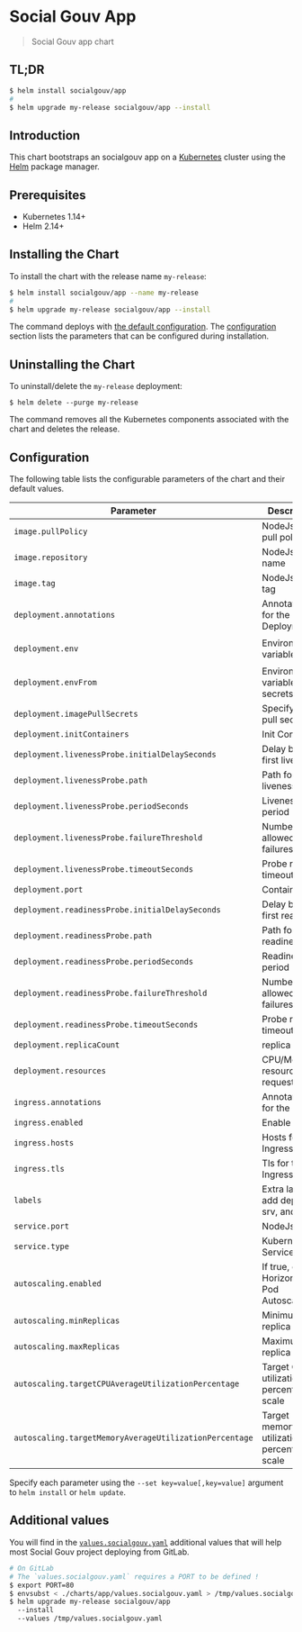 # Social Gouv App

> Social Gouv app chart

## TL;DR

```sh
$ helm install socialgouv/app
#
$ helm upgrade my-release socialgouv/app --install
```

## Introduction

This chart bootstraps an socialgouv app on a [Kubernetes](http://kubernetes.io) cluster using the [Helm](https://helm.sh) package manager.

## Prerequisites

- Kubernetes 1.14+
- Helm 2.14+

## Installing the Chart

To install the chart with the release name `my-release`:

```sh
$ helm install socialgouv/app --name my-release
#
$ helm upgrade my-release socialgouv/app --install
```

The command deploys with [the default configuration](./values.yaml). The [configuration](#configuration) section lists the parameters that can be configured during installation.

## Uninstalling the Chart

To uninstall/delete the `my-release` deployment:

```console
$ helm delete --purge my-release
```

The command removes all the Kubernetes components associated with the chart and deletes the release.

## Configuration

The following table lists the configurable parameters of the chart and their default values.

| Parameter                                              | Description                                   | Default                               |
| ------------------------------------------------------ | --------------------------------------------- | ------------------------------------- |
| `image.pullPolicy`                                     | NodeJs Image pull policy                      | `IfNotPresent`                        |
| `image.repository`                                     | NodeJs Image name                             | `node`                                |
| `image.tag`                                            | NodeJs Image tag                              | `lts-alpine`                          |
| `deployment.annotations`                               | Annotations for the Deployment                | `{}`                                  |
| `deployment.env`                                       | Environment variables                         | `[{PORT: 80, NODE_ENV: "production"}` |
| `deployment.envFrom`                                   | Environment variables from secrets            | `null`                                |
| `deployment.imagePullSecrets`                          | Specify Image pull secrets                    | `[]`                                  |
| `deployment.initContainers`                            | Init Containers                               | `[]`                                  |
| `deployment.livenessProbe.initialDelaySeconds`         | Delay before first liveness                   | `5`                                   |
| `deployment.livenessProbe.path`                        | Path for the liveness                         | `/`                                   |
| `deployment.livenessProbe.periodSeconds`               | Liveness period                               | `10`                                  |
| `deployment.livenessProbe.failureThreshold`            | Number of allowed failures                    | `10`                                  |
| `deployment.livenessProbe.timeoutSeconds`              | Probe request timeout                         | `10`                                  |
| `deployment.port`                                      | Container port                                | `80`                                  |
| `deployment.readinessProbe.initialDelaySeconds`        | Delay before first readiness                  | `5`                                   |
| `deployment.readinessProbe.path`                       | Path for the readiness                        | `/`                                   |
| `deployment.readinessProbe.periodSeconds`              | Readiness period                              | `10`                                  |
| `deployment.readinessProbe.failureThreshold`           | Number of allowed failures                    | `10`                                  |
| `deployment.readinessProbe.timeoutSeconds`             | Probe request timeout                         | `10`                                  |
| `deployment.replicaCount`                              | replica count                                 | `1`                                   |
| `deployment.resources`                                 | CPU/Memory resource requests/limits           | Memory: `16-32Mi`, CPU: `5-50m`       |
| `ingress.annotations`                                  | Annotations for the Ingress                   | `{}`                                  |
| `ingress.enabled`                                      | Enable ingress                                | `false`                               |
| `ingress.hosts`                                        | Hosts for the Ingress                         | `[]`                                  |
| `ingress.tls`                                          | Tls for the Ingress                           | `[]`                                  |
| `labels`                                               | Extra label to add deploy, srv, and ing       | `{}`                                  |
| `service.port`                                         | NodeJs port                                   | `ClusterIP`                           |
| `service.type`                                         | Kubernetes Service type                       | `ClusterIP`                           |
| `autoscaling.enabled`                                  | If true, creates Horizontal Pod Autoscaler    | `false`                               |
| `autoscaling.minReplicas`                              | Minimum pod replica count                     | `null`                                |
| `autoscaling.maxReplicas`                              | Maximum pod replica count                     | `null`                                |
| `autoscaling.targetCPUAverageUtilizationPercentage`    | Target CPU utilization percentage to scale    | `null`                                |
| `autoscaling.targetMemoryAverageUtilizationPercentage` | Target memory utilization percentage to scale | `null`                                |

Specify each parameter using the `--set key=value[,key=value]` argument to `helm install` or `helm update`.

## Additional values

You will find in the [`values.socialgouv.yaml`](./values.socialgouv.yaml) additional values that will help most Social Gouv project deploying from GitLab.

```sh
# On GitLab
# The `values.socialgouv.yaml` requires a PORT to be defined !
$ export PORT=80
$ envsubst < ./charts/app/values.socialgouv.yaml > /tmp/values.socialgouv.yaml
$ helm upgrade my-release socialgouv/app
  --install
  --values /tmp/values.socialgouv.yaml
```
